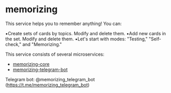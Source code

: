 # memorizing
This service helps you to remember anything!
You can:

▪️Create sets of cards by topics. Modify and delete them.
▪️Add new cards in the set. Modify and delete them.
▪️Let's start with modes: "Testing," "Self-check," and "Memorizing."

This service consists of several microservices:
- [memorizing-core](https://github.com/chunarevsa/memorizing-core)
- [memorizing-telegram-bot](https://github.com/chunarevsa/memorizing-telegram-bot)

Telegram bot: @memorizing_telegram_bot (https://t.me/memorizing_telegram_bot)